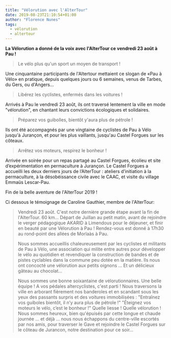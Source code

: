 ```yaml
---
title: "Vélorution avec l'AlterTour"
date: 2019-08-23T21:10:54+01:00
author: "Florence Nunes"
tags:
  - vélorution
  - altertour
---
```


**La Vélorution a donné de la voix avec l'AlterTour ce vendredi 23 août à Pau !**

> Le vélo plus qu'un sport un moyen de transport !

Une cinquantaine participants de l'Altertour mettaient ce slogan de «Pau à Vélo» 
en pratique, depuis quelques jours ou 6 semaines, venus de Tarbes, du Gers, ou 
d'Angers...

> Libérez les cyclistes, enfermés dans les voitures !

Arrivés à Pau le vendredi 23 août, ils ont traversé lentement la ville en mode 
"vélorution", en chantant leurs convictions écologiques et solidaires.

> Préparez vos guibolles, bientôt y'aura plus de pétrole !

Ils ont été accompagnés par une vingtaine de cyclistes de Pau à Vélo jusqu'à 
Jurançon, et pour les plus vaillants, jusqu'au Castel Forgues sur les côteaux.

>  Arrêtez vos moteurs, respirez le bonheur !

Arrivée en soirée pour un repas partagé au Castel Forgues, écolieu et site 
d’expérimentation en permaculture à Jurançon. Le Castel Forgues a accueilli les
deux derniers jours de l’AlterTour : ateliers d’initiation à la permaculture, 
à la désobéissance civile avec le CAAC, et visite du village Emmaüs Lescar-Pau.

Fin de la belle aventure de l'AlterTour 2019 !

Ci dessous le témoignage de Caroline Gauthier, membre de l'AlterTour:

> Vendredi 23 août. C'est notre dernière grande étape avant la fin de 
> l'AlterTour. 60 km... Départ de Juillan au petit matin, avant de rejoindre le 
> verger pédagogique AKARID à Limendous pour le déjeuner, et finir en beauté par 
> une Vélorution à Pau ! Rendez-vous est donné à 17h30 au rond-point des allées 
> de Morlaàs à Pau. 
> 
> Nous sommes accueillis chaleureusement par les cyclistes et militants de Pau à 
> Vélo, une association qui milite entre autres pour développer le vélo au 
> quotidien et revendiquer la construction de bandes et de pistes cyclables dans 
> la commune peu dotée en la matière. Ils nous ont concocté une vélorution aux 
> petits oignons ... Et un délicieux gâteau au chocolat...
> 
> Nous sommes une bonne soixantaine de vélorutionnaires. Une belle équipe ! A vos
> pédales altercyclistes, c'est parti ! Nous traversons la ville en arborant 
> fièrement nos banderoles et en scandant sous les yeux des passants surpris et 
> des voitures immobilisées : "Entraînez vos guiboles bientôt, il n’y aura plus 
> de pétrole !" "Éteignez vos moteurs le vélo, c’est le bonheur !" Quelle liesse 
> ! Quelle vélorution ! Nous sommes heureux, bien qu'épuisés par cette longue et 
> chaude journée ... et déjà ... nous nous échappons du centre-ville escortés par
> nos amis, pour traverser le Gave et rejoindre le Castel Forgues sur le côteau 
> de Jurancon, notre destination pour ce soir... 